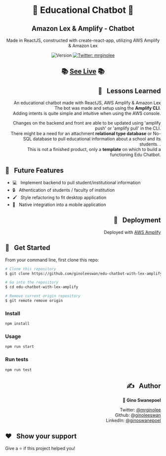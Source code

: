 <h1 align="center">💬 Educational Chatbot 💬</h1>
<h2 align="center"> Amazon Lex & Amplify - Chatbot</h2>

<p align="center"> Made in ReactJS, constructed with create-react-app, utilizing AWS Amplify & Amazon Lex </p>
<p align="center">
  <img alt="Version" src="https://img.shields.io/badge/version-0.1.0-blue.svg?cacheSeconds=2592000" />
  <a href="https://twitter.com/mrginolee" target="_blank">
    <img alt="Twitter: mrginolee" src="https://img.shields.io/twitter/follow/mrginolee.svg?style=social" />
  </a>
</p>

<h2 align="center">📚 <a href="https://master.dhacl3sygjd72.amplifyapp.com/">See Live</a> 📚</h2>

<!-- <p align="center">
  <a href="https://ginoleeswan.github.io/dotslash-frontend-test/">
    <img src="./src/images/reway-screenshot.png" style="background: none;"  alt="screenshot" />
  </a>
</p> -->

<h2 align="right">📖 &nbsp; Lessons Learned</h2>

<div align="right">

&nbsp; An educational chatbot made with ReactJS, AWS Amplify & Amazon Lex\
&nbsp; The bot was made and setup using the **Amplify CLI**.\
&nbsp; Adding intents is quite simple and intuitive when using the AWS console.

&nbsp; Changes on the backend and front are able to be updated using 'amplify push' or 'amplify pull' in the CLI.\
&nbsp; There might be a need for an attachment **relational type database** or No-SQL database to pull educational information about a school and its students. .\
&nbsp; This is not a finished product, only a **template** on which to build a functioning Edu Chatbot.

</div>

## 🔮 &nbsp; Future Features

- 💻 &nbsp; Implement backend to pull student/institutional information
- 🔒 &nbsp; Athentication of students / faculty of institution
- 🖌 &nbsp; Style refactoring to fit desktop application
- 📱 &nbsp; Native integration into a mobile application

<h2 align="right">🚀 &nbsp; Deployment</h2>
<div align="right">

Deployed with [AWS Amplify](https://master.dhacl3sygjd72.amplifyapp.com/)

</div>

## 🔨 &nbsp; Get Started

From your command line, first clone this repo:

```sh
# Clone this repository
$ git clone https://github.com/ginoleeswan/edu-chatbot-with-lex-amplify/

# Go into the repository
$ cd edu-chatbot-with-lex-amplify

# Remove current origin repository
$ git remote remove origin
```

### Install

```sh
npm install
```

### Usage

```sh
npm run start
```

### Run tests

```sh
npm run test
```

<div align="right">

## ✍️ &nbsp; Author

👤 **Gino Swanepoel**

&nbsp; Twitter: [@mrginolee](https://twitter.com/mrginolee)\
 &nbsp; Github: [@ginoleeswan](https://github.com/ginoleeswan)\
 &nbsp; LinkedIn: [@ginoswanepoel](https://linkedin.com/in/ginoswanepoel)

</div>

## ❤️ &nbsp; Show your support

Give a ⭐️ if this project helped you!
